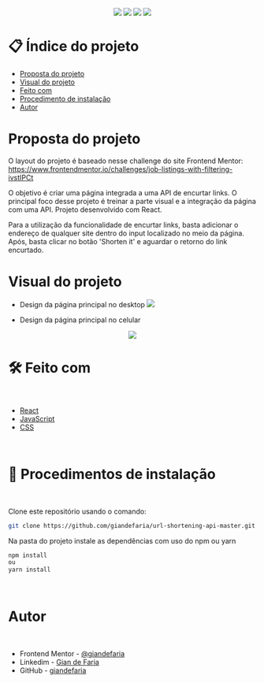 <p align="center">
  <image
  src="https://img.shields.io/github/languages/count/giandefaria/url-shortening-api-master"
  />
  <image
  src="https://img.shields.io/github/languages/top/giandefaria/url-shortening-api-master"
  />
  <image
  src="https://img.shields.io/github/last-commit/giandefaria/url-shortening-api-master"
  />
  <image
  src="https://img.shields.io/github/watchers/giandefaria/url-shortening-api-master"
  />
</p>

# 📋 Índice do projeto


- [Proposta do projeto](#id01)
- [Visual do projeto](#id04)
- [Feito com](#id05)
- [Procedimento de instalação](#id06)
- [Autor](#id07)

# Proposta do projeto <a name="id01"></a>

O layout do projeto é baseado nesse challenge do site Frontend Mentor: https://www.frontendmentor.io/challenges/job-listings-with-filtering-ivstIPCt

O objetivo é criar uma página integrada a uma API de encurtar links. O principal foco desse projeto é treinar a parte visual e a integração da página com uma API. Projeto desenvolvido com React.

Para a utilização da funcionalidade de encurtar links, basta adicionar o endereço de qualquer site dentro do input localizado no meio da página. Após, basta clicar no botão 'Shorten it' e aguardar o retorno do link encurtado.


# Visual do projeto <a name="id04"></a>

<p align="center">

* Design da página principal no desktop
<image
src="./src/assets/design/desktop-preview.jpg"
/>

</p>

<p align="center">

* Design da página principal no celular
<div align="center">
  <image
  src="./src/assets/design/Url-shortenin-api-master-mobile1.png"
  />
</div>

</p>


# 🛠 Feito com <a name="id05"></a>

<br />

- [React](https://reactjs.org/)
- [JavaScript](https://www.ecma-international.org/publications-and-standards/standards/ecma-262/)
- [CSS](https://restcountries.com/)


<br />

# 📝 Procedimentos de instalação <a name="id06"></a>

<br />

Clone este repositório usando o comando:

```bash
git clone https://github.com/giandefaria/url-shortening-api-master.git
```

Na pasta do projeto instale as dependências com uso do npm ou yarn

```bash
npm install
ou
yarn install
```

<br />

# Autor <a name="id07"></a>

<br />

- Frontend Mentor - [@giandefaria](https://www.frontendmentor.io/profile/giandefaria)
- Linkedim - [Gian de Faria](www.linkedin.com/in/gianfaria)
- GitHub - [giandefaria](https://github.com/giandefaria)

